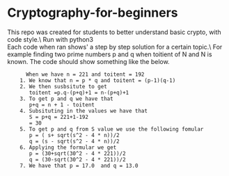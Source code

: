 # Cryptography-for-beginners
This repo was created for students to better understand basic crypto, with code style.\ 
Run with python3\
Each code when ran shows' a step by step solution for a certain topic.\ 
For example finding two prime numbers p and q when toitient of N and N is known. The code should show something like the below.
```
      When we have n = 221 and toitent = 192
    1. We know that n = p * q and toitent = (p-1)(q-1)
    2. We then susbsitute to get
       toitent =p.q-(p+q)+1 = n-(p+q)+1
    3. To get p and q we have that 
       p+q = n + 1 - toitent
    4. Subsituting in the values we have that
       S = p+q = 221+1-192
       = 30
    5. To get p and q from S value we use the following fomular
       p = ( s+ sqrt(s^2 - 4 * n))/2 
       q = (s - sqrt(s^2 - 4 * n))/2 
    6. Applying the formular we get
       p = (30+sqrt(30^2 - 4 * 221))/2 
       q = (30-sqrt(30^2 - 4 * 221))/2
    7. We have that p = 17.0  and q = 13.0
 ```
